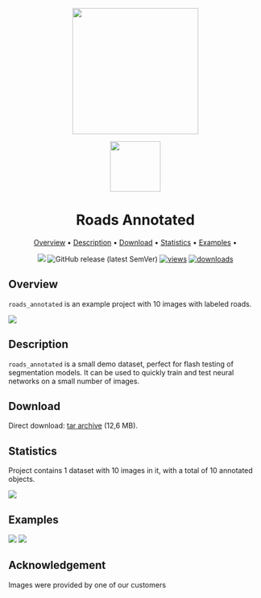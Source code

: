 <div align="center" markdown> 

<img src="https://i.imgur.com/UdBujFN.png" width="250" /> <br>

<img src="https://i.imgur.com/xnXaYKT.jpg" width="100"/> 

# Roads Annotated  

<p align="center">

  <a href="#overview">Overview</a> •
  <a href="#description">Description</a> •
  <a href="#download">Download</a> •
  <a href="#statistics">Statistics</a> •
  <a href="#examples">Examples</a> •
</p>

[![](https://img.shields.io/badge/slack-chat-green.svg?logo=slack)](https://supervise.ly/slack)
![GitHub release (latest SemVer)](https://img.shields.io/github/v/release/supervisely-ecosystem/roads-annotated)
[![views](https://app.supervise.ly/img/badges/views/supervisely-ecosystem/roads-annotated.png)](https://supervise.ly)
[![downloads](https://app.supervise.ly/img/badges/downloads/supervisely-ecosystem/roads-annotated.png)](https://supervise.ly)

</div>



## Overview 

 `roads_annotated` is an example project with 10 images with labeled roads. 

![](https://i.imgur.com/2W6DIFm.jpg)

## Description 

`roads_annotated` is a small demo dataset, perfect for flash testing of segmentation models. It can be used to quickly train and test neural networks on a small number of images.

## Download

Direct download: [tar archive](https://github.com/supervisely-ecosystem/roads-annotated/releases/download/v0.9.0/project.zip) (12,6 MB).

## Statistics

Project contains 1 dataset with 10 images in it, with a total of 10 annotated objects. 

![](https://i.imgur.com/jvGSdVA.png)

## Examples

![](https://i.imgur.com/VWS3x1g.png) ![](https://i.imgur.com/sSO1go0.png) 

## Acknowledgement

Images were provided by one of our customers
